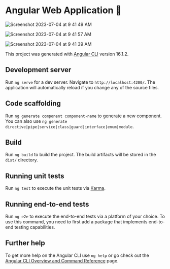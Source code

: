 # Angular Web Application 🚀

![Screenshot 2023-07-04 at 9 41 49 AM](https://github.com/RadicalHighFives/angular-web-app/assets/4473947/40d4f0fc-ebf2-4ba9-a4f8-8e97534cc7a5)

![Screenshot 2023-07-04 at 9 41 57 AM](https://github.com/RadicalHighFives/angular-web-app/assets/4473947/e6ae20b4-488d-496b-ab12-0eae9fe9c5d6)

![Screenshot 2023-07-04 at 9 41 39 AM](https://github.com/RadicalHighFives/angular-web-app/assets/4473947/1dd7a678-983a-4851-bca4-9212bf743ab5)



This project was generated with [Angular CLI](https://github.com/angular/angular-cli) version 16.1.2.

## Development server

Run `ng serve` for a dev server. Navigate to `http://localhost:4200/`. The application will automatically reload if you change any of the source files.

## Code scaffolding

Run `ng generate component component-name` to generate a new component. You can also use `ng generate directive|pipe|service|class|guard|interface|enum|module`.

## Build

Run `ng build` to build the project. The build artifacts will be stored in the `dist/` directory.

## Running unit tests

Run `ng test` to execute the unit tests via [Karma](https://karma-runner.github.io).

## Running end-to-end tests

Run `ng e2e` to execute the end-to-end tests via a platform of your choice. To use this command, you need to first add a package that implements end-to-end testing capabilities.

## Further help

To get more help on the Angular CLI use `ng help` or go check out the [Angular CLI Overview and Command Reference](https://angular.io/cli) page.
